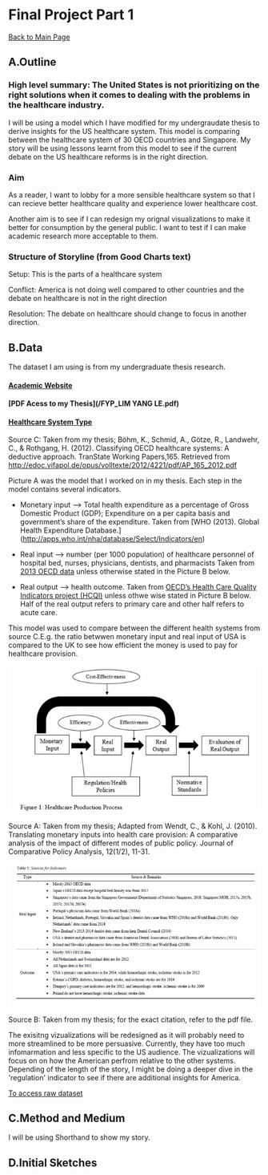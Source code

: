 # Final Project Part 1 
[Back to Main Page](https://yangle-l.github.io/Lim-Portfolio)

## A.Outline
### High level summary: The United States is not prioritizing on the right solutions when it comes to dealing with the problems in the healthcare industry.
I will be using a model which I have modified for my undergraudate thesis to derive insights for the US healthcare system. This model is comparing between the healthcare system of 30 OECD countries and Singapore. My story will be using lessons learnt from this model to see if the current debate on the US healthcare reforms is in the right direction.

### Aim
As a reader, I want to lobby for a more sensible healthcare system so that I can recieve better healthcare quality and experience lower healthcare cost.    

Another aim is to see if I can redesign my orignal visualizations to make it better for consumption by the general public. I want to test if I can make academic research more acceptable to them.  

### Structure of Storyline (from Good Charts text)
Setup: This is the parts of a healthcare system 

Conflict: America is not doing well compared to other countries and the debate on healthcare is not in the right direction 

Resolution: The debate on healthcare should change to focus in another direction. 

## B.Data
The dataset I am using is from my undergraduate thesis research. 

#### [Academic Website](https://repository.ntu.edu.sg/handle/10356/76200)

#### [PDF Acess to my Thesis](/FYP_LIM YANG LE.pdf)

#### [Healthcare System Type](https://github.com/YangLe-L/Lim-Portfolio/blob/master/Classifying%20OECD.pdf)
Source C: Taken from my thesis; Böhm, K., Schmid, A., Götze, R., Landwehr, C., & Rothgang, H. (2012). Classifying OECD healthcare systems: A deductive approach. TranState Working Papers,165. Retrieved from http://edoc.vifapol.de/opus/volltexte/2012/4221/pdf/AP_165_2012.pdf

Picture A was the model that I worked on in my thesis.  Each step in the model contains several indicators.
- Monetary input --> Total health expenditure as a percentage of Gross Domestic Product (GDP); Expenditure on a per capita basis and government’s share of the expenditure. Taken from [WHO (2013). Global Health Expenditure Database.] (http://apps.who.int/nha/database/Select/Indicators/en)

- Real input --> number (per 1000 population) of healthcare personnel of hospital bed, nurses, physicians, dentists, and pharmacists
Taken from [2013 OECD data](https://stats.oecd.org/index.aspx?queryid=30183) unless otherwise stated in the Picture B below.

- Real output --> health outcome. Taken from [OECD’s Health Care Quality Indicators project (HCQI)](http://www.oecd.org/els/health-systems/health-care-quality-indicators.html) unless othwe wise stated in Picture B below. Half of the real output refers to primary care and other half refers to acute care.

This model was used to compare between the different health systems from source C.E.g. the ratio betwwen monetary input and real input of USA is compared to the UK to see how efficient the money is used to pay for healthcare provision.    

![A. Healthcare Production Process](https://raw.githubusercontent.com/YangLe-L/Lim-Portfolio/master/healthcare%20process.JPG)

Source A: Taken from my thesis; Adapted from Wendt, C., & Kohl, J. (2010). Translating monetary inputs into health care provision: A comparative analysis of the impact of different modes of public policy. Journal of Comparative Policy Analysis, 12(1/2), 11-31.

![B. Sources of indicators](https://raw.githubusercontent.com/YangLe-L/Lim-Portfolio/master/Sources.JPG)

Source B: Taken from my thesis; for the exact citation, refer to the pdf file.



The exisitng vizualizations will be redesigned as it will probably need to more streamlined to be more persuasive. Currently, they have too much infomarmation and less specific to the US audience. The vizualizations will focus on on how the American perfrom relative to the other systems. Depending of the length of the story, I might be doing a deeper dive in the 'regulation' indicator to see if there are additional insights for America.  

[To access raw dataset](https://drive.google.com/drive/folders/1JKWSXGfJOcLVwoOWvzlEg3Vd_PO5TYaO?usp=sharing)

## C.Method and Medium
I will be using Shorthand to show my story. 

## D.Initial Sketches



